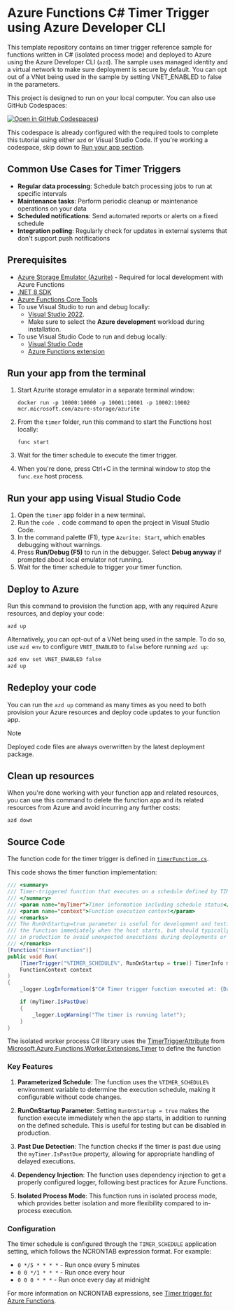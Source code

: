 <!--
---
name: Azure Functions C# Timer Trigger using Azure Developer CLI
description: This repository contains an Azure Functions timer trigger quickstart written in C# and deployed to Azure Functions Flex Consumption using the Azure Developer CLI (azd). The sample uses managed identity and a virtual network to make sure deployment is secure by default.
page_type: sample
products:
- azure-functions
- azure
- entra-id
urlFragment: starter-timer-trigger-csharp
languages:
- csharp
- bicep
- azdeveloper
---
-->

# Azure Functions C# Timer Trigger using Azure Developer CLI

This template repository contains an timer trigger reference sample for functions written in C# (isolated process mode) and deployed to Azure using the Azure Developer CLI (`azd`). The sample uses managed identity and a virtual network to make sure deployment is secure by default. You can opt out of a VNet being used in the sample by setting VNET_ENABLED to false in the parameters.

This project is designed to run on your local computer. You can also use GitHub Codespaces:

[![Open in GitHub Codespaces](https://github.com/codespaces/badge.svg)](https://codespaces.new/azure-samples/functions-quickstart-dotnet-azd-timer))

This codespace is already configured with the required tools to complete this tutorial using either `azd` or Visual Studio Code. If you're working a codespace, skip down to [Run your app section](#run-your-app-from-the-terminal).

## Common Use Cases for Timer Triggers

- **Regular data processing**: Schedule batch processing jobs to run at specific intervals
- **Maintenance tasks**: Perform periodic cleanup or maintenance operations on your data
- **Scheduled notifications**: Send automated reports or alerts on a fixed schedule
- **Integration polling**: Regularly check for updates in external systems that don't support push notifications

## Prerequisites

- [Azure Storage Emulator (Azurite)](https://learn.microsoft.com/azure/storage/common/storage-use-azurite) - Required for local development with Azure Functions
- [.NET 8 SDK](https://dotnet.microsoft.com/download/dotnet/8.0)
- [Azure Functions Core Tools](https://learn.microsoft.com/azure/azure-functions/functions-run-local?pivots=programming-language-csharp#install-the-azure-functions-core-tools)
- To use Visual Studio to run and debug locally:
  - [Visual Studio 2022](https://visualstudio.microsoft.com/vs/).
  - Make sure to select the **Azure development** workload during installation.
- To use Visual Studio Code to run and debug locally:
  - [Visual Studio Code](https://code.visualstudio.com/)
  - [Azure Functions extension](https://marketplace.visualstudio.com/items?itemName=ms-azuretools.vscode-azurefunctions)

## Run your app from the terminal

1. Start Azurite storage emulator in a separate terminal window:

   ```shell
   docker run -p 10000:10000 -p 10001:10001 -p 10002:10002 mcr.microsoft.com/azure-storage/azurite
   ```

2. From the `timer` folder, run this command to start the Functions host locally:

    ```shell
    func start
    ```

3. Wait for the timer schedule to execute the timer trigger.

4. When you're done, press Ctrl+C in the terminal window to stop the `func.exe` host process.

## Run your app using Visual Studio Code

1. Open the `timer` app folder in a new terminal.
2. Run the `code .` code command to open the project in Visual Studio Code.
3. In the command palette (F1), type `Azurite: Start`, which enables debugging without warnings.
4. Press **Run/Debug (F5)** to run in the debugger. Select **Debug anyway** if prompted about local emulator not running.
5. Wait for the timer schedule to trigger your timer function.

## Deploy to Azure

Run this command to provision the function app, with any required Azure resources, and deploy your code:

```shell
azd up
```

Alternatively, you can opt-out of a VNet being used in the sample. To do so, use `azd env` to configure `VNET_ENABLED` to `false` before running `azd up`:

```bash
azd env set VNET_ENABLED false
azd up
```

## Redeploy your code

You can run the `azd up` command as many times as you need to both provision your Azure resources and deploy code updates to your function app.

> [!NOTE]
> Deployed code files are always overwritten by the latest deployment package.

## Clean up resources

When you're done working with your function app and related resources, you can use this command to delete the function app and its related resources from Azure and avoid incurring any further costs:

```shell
azd down
```

## Source Code

The function code for the timer trigger is defined in [`timerFunction.cs`](./timer/timerFunction.cs).

This code shows the timer function implementation:  

```csharp
/// <summary>
/// Timer-triggered function that executes on a schedule defined by TIMER_SCHEDULE app setting.
/// </summary>
/// <param name="myTimer">Timer information including schedule status</param>
/// <param name="context">Function execution context</param>
/// <remarks>
/// The RunOnStartup=true parameter is useful for development and testing as it triggers
/// the function immediately when the host starts, but should typically be set to false
/// in production to avoid unexpected executions during deployments or restarts.
/// </remarks>
[Function("timerFunction")]
public void Run(
    [TimerTrigger("%TIMER_SCHEDULE%", RunOnStartup = true)] TimerInfo myTimer,
    FunctionContext context
)
{
    _logger.LogInformation($"C# Timer trigger function executed at: {DateTime.Now}");

    if (myTimer.IsPastDue)
    {
        _logger.LogWarning("The timer is running late!");
    }
}
```

The isolated worker process C# library uses the [TimerTriggerAttribute](https://github.com/Azure/azure-functions-dotnet-worker/blob/main/extensions/Worker.Extensions.Timer/src/TimerTriggerAttribute.cs) from [Microsoft.Azure.Functions.Worker.Extensions.Timer](https://www.nuget.org/packages/Microsoft.Azure.Functions.Worker.Extensions.Timer) to define the function

### Key Features

1. **Parameterized Schedule**: The function uses the `%TIMER_SCHEDULE%` environment variable to determine the execution schedule, making it configurable without code changes.

2. **RunOnStartup Parameter**: Setting `RunOnStartup = true` makes the function execute immediately when the app starts, in addition to running on the defined schedule. This is useful for testing but can be disabled in production.

3. **Past Due Detection**: The function checks if the timer is past due using the `myTimer.IsPastDue` property, allowing for appropriate handling of delayed executions.

4. **Dependency Injection**: The function uses dependency injection to get a properly configured logger, following best practices for Azure Functions.

5. **Isolated Process Mode**: This function runs in isolated process mode, which provides better isolation and more flexibility compared to in-process execution.

### Configuration

The timer schedule is configured through the `TIMER_SCHEDULE` application setting, which follows the NCRONTAB expression format. For example:

- `0 */5 * * * *` - Run once every 5 minutes
- `0 0 */1 * * *` - Run once every hour
- `0 0 0 * * *` - Run once every day at midnight

For more information on NCRONTAB expressions, see [Timer trigger for Azure Functions](https://learn.microsoft.com/azure/azure-functions/functions-bindings-timer).
